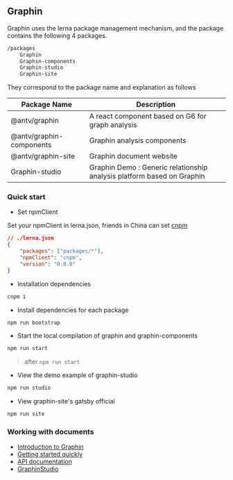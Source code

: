 ## Graphin

Graphin uses the lerna package management mechanism, and the package contains the following 4 packages.

```bash
/packages
    Graphin
    Graphin-components
    Graphin-studio
    Graphin-site
```

They correspond to the package name and explanation as follows

| Package Name             | Description                                                            |
| ------------------------ | ---------------------------------------------------------------------- |
| @antv/graphin            | A react component based on G6 for graph analysis                       |
| @antv/graphin-components | Graphin analysis components                                            |
| @antv/graphin-site       | Graphin document website                                               |
| Graphin-studio           | Graphin Demo : Generic relationship analysis platform based on Graphin |

### Quick start

-   Set npmClient

Set your npmClient in lerna.json, friends in China can set [cnpm](https://www.npmjs.com/package/cnpm)

```json
// ./lerna.json
{
    "packages": ["packages/*"],
    "npmClient": "cnpm",
    "version": "0.0.0"
}
```

-   Installation dependencies

```bash
cnpm i
```

-   Install dependencies for each package

```bash
npm run bootstrap
```

-   Start the local compilation of graphin and graphin-components

```bash
npm run start
```

> after `npm run start`

-   View the demo example of graphin-studio

```bash
npm run studio
```

-   View graphin-site's gatsby official

```bash
npm run site
```

### Working with documents

-   [Introduction to Graphin](https://antvis.github.io/graphin/zh/docs/manual/introduction)
-   [Getting started quickly](https://antvis.github.io/graphin/zh/docs/manual/getting-started)
-   [API documentation](https://antvis.github.io/graphin/zh/docs/api/graphin)
-   [GraphinStudio](https://antvis.github.io/graphin/zh/GraphinStudio)
